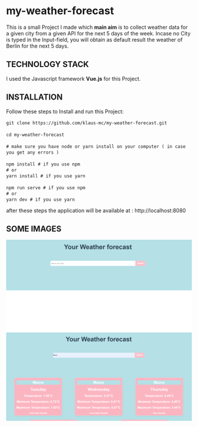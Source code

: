 # my-weather-forecast

This is a small Project I made which **main aim** is to collect weather data for a given city from a given  API for the next 5 days of the week.
Incase no City is typed in the Input-field, you will obtain as default result the weather of Berlin for the next 5 days. 

## TECHNOLOGY STACK

 I used the Javascript framework **Vue.js** for this Project.

## INSTALLATION
Follow these steps to Install and run this Project:
```
git clone https://github.com/klaus-mc/my-weather-forecast.git

cd my-weather-forecast 

# make sure you have node or yarn install on your computer ( in case you get any errors )

npm install # if you use npm 
# or
yarn install # if you use yarn 

npm run serve # if you use npm 
# or
yarn dev # if you use yarn

```

after these steps the application will be available at : http://localhost:8080

## SOME IMAGES
![Sreenshoots](https://github.com/klaus-mc/my-weather-forecast/blob/master/image1.png)
![Sreenshoots](https://github.com/klaus-mc/my-weather-forecast/blob/master/image2.png)